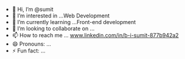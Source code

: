 - 👋 Hi, I’m @sumit
- 👀 I’m interested in ...Web Development
- 🌱 I’m currently learning ...Front-end development
- 💞️ I’m looking to collaborate on ...
- 📫 How to reach me ... www.linkedin.com/in/b-i-sumit-877b942a2
- 😄 Pronouns: ... 
- ⚡ Fun fact: ...  

<!---
sumit00002/sumit00002 is a ✨ special ✨ repository because its `README.md` (this file) appears on your GitHub profile.
You can click the Preview link to take a look at your changes.
--->
